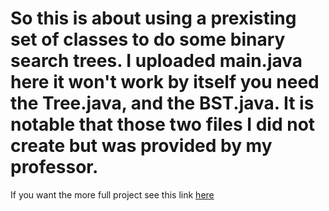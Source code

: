 # So this is about using a prexisting set of classes to do some binary search trees. I uploaded main.java here it won't work by itself you need the Tree.java, and the BST.java. It is notable that those two files I did not create but was provided by my professor.
If you want the more full project see this link <a href="https://github.com/Dmarabito/MarabitoDataStructuresLab-5">here</a>
